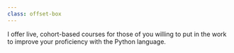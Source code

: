 ```yaml
---
class: offset-box
---
```


I offer live, cohort-based courses for those of you willing to put in the work to improve your proficiency with the Python language.
